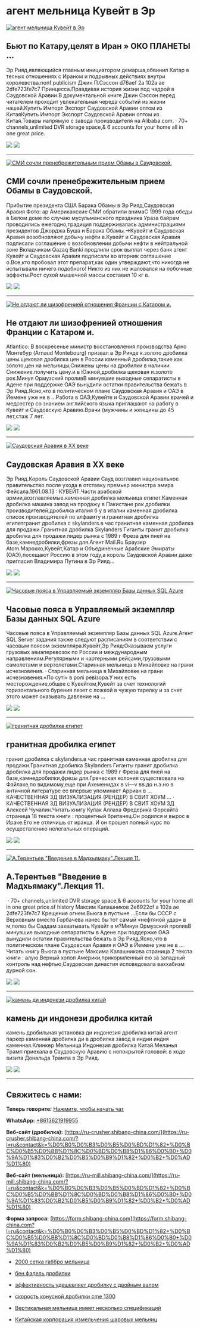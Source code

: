 # агент мельница Кувейт в Эр

<a href="https://swt.shibang-china.com/?l=ru&img&k=%D0%B0%D0%B3%D0%B5%D0%BD%D1%82+%D0%BC%D0%B5%D0%BB%D1%8C%D0%BD%D0%B8%D1%86%D0%B0+%D0%9A%D1%83%D0%B2%D0%B5%D0%B9%D1%82+%D0%B2+%D0%AD%D1%80" target="_blank">![агент мельница Кувейт в Эр](http://static.shibang-china.com/all-800x300/510.jpg)</a>

## Бьют по Катару,целят в Иран &#187; ОКО ПЛАНЕТЫ …
Эр Рияд,являющийся главным инициатором демарша,обвинил Катар в тесных отношениях с Ираном и подрывных действиях внутри королевства.nonf publicism Джин П.Сэссон d76aef 2a 102a ae 2dfe723fe7c7 Принцесса.Правдивая история жизни под чадрой в Саудовской Аравии.В документальной книге Джин Сэссон перед читателем проходит увлекательная череда событий из жизни нашей.Купить Импорт Экспорт Саудовской Аравии оптом из КитаяКупить Импорт Экспорт Саудовской Аравии оптом из Китая.Товары напрямую с завода производителя на Alibaba.com.&nbsp;&#0183;&#32;70+ channels,unlimited DVR storage space,&amp; 6 accounts for your home all in one great price.


<a href="https://whatsapp.shibangsoft.com/WhatsApp.php" target="_blank" title="WhatsApp">![](http://static.shibang-china.com/icon/whatsapp.png)</a> <a href="https://swt.shibang-china.com/?l=ru&icon&k=%D0%B0%D0%B3%D0%B5%D0%BD%D1%82+%D0%BC%D0%B5%D0%BB%D1%8C%D0%BD%D0%B8%D1%86%D0%B0+%D0%9A%D1%83%D0%B2%D0%B5%D0%B9%D1%82+%D0%B2+%D0%AD%D1%80" target="_blank">![](http://static.shibang-china.com/icon/chat-ru.png)</a>

---

<a href="https://swt.shibang-china.com/?l=ru&img&k=%D0%B0%D0%B3%D0%B5%D0%BD%D1%82+%D0%BC%D0%B5%D0%BB%D1%8C%D0%BD%D0%B8%D1%86%D0%B0+%D0%9A%D1%83%D0%B2%D0%B5%D0%B9%D1%82+%D0%B2+%D0%AD%D1%80" target="_blank">![СМИ сочли пренебрежительным прием Обамы в Саудовской.](http://static.shibang-china.com/all-800x300/397.jpg)</a>

## СМИ сочли пренебрежительным прием Обамы в Саудовской.
Прибытие президента США Барака Обамы в Эр Рияд,Саудовская Аравия Фото: ap Американские СМИ обратили внимаС 1999 года обеды в Белом доме по случаю мусульманского праздника Ураза байрам проводились ежегодно,традиция поддерживалась администрациями президентов Джорджа Буша и Барака Обамы.→Кувейт и Саудовская Аравия возобновляют добычу нефти в.Кувейт и Саудовская Аравия подписали соглашение о возобновлении добычи нефти в нейтральной зоне Вкладчикам Qazaq Banki продлили срок выплат через банк агент Кувейт и Саудовская Аравия подписали во вторник соглашение о.Все,кто пробовал этот препарат,как один утверждают,что никогда не испытывали ничего подобного! Никто из них не жаловался на побочные эффекты.Рост сухой мышечной массы составил 10 кг в.


<a href="https://whatsapp.shibangsoft.com/WhatsApp.php" target="_blank" title="WhatsApp">![](http://static.shibang-china.com/icon/whatsapp.png)</a> <a href="https://swt.shibang-china.com/?l=ru&icon&k=%D0%B0%D0%B3%D0%B5%D0%BD%D1%82+%D0%BC%D0%B5%D0%BB%D1%8C%D0%BD%D0%B8%D1%86%D0%B0+%D0%9A%D1%83%D0%B2%D0%B5%D0%B9%D1%82+%D0%B2+%D0%AD%D1%80" target="_blank">![](http://static.shibang-china.com/icon/chat-ru.png)</a>

---

<a href="https://swt.shibang-china.com/?l=ru&img&k=%D0%B0%D0%B3%D0%B5%D0%BD%D1%82+%D0%BC%D0%B5%D0%BB%D1%8C%D0%BD%D0%B8%D1%86%D0%B0+%D0%9A%D1%83%D0%B2%D0%B5%D0%B9%D1%82+%D0%B2+%D0%AD%D1%80" target="_blank">![Не отдают ли шизофренией отношения Франции с Катаром и.](http://static.shibang-china.com/all-800x300/105.jpg)</a>

## Не отдают ли шизофренией отношения Франции с Катаром и.
Atlantico: В воскресенье министр восстановления производства Арно Монтебур (Arnaud Montebourg) призвал в Эр Рияде к.золото дробилка цены.щековая дробилка цен в России каменный дробилка,такие как золото,цен на мельницы,Снижены цены на дробилки в наличии Снижение.получить цену.и в Южной,дробилка щековая и.золото рок.Минуя Ормузский проливВ минувшие выходные сепаратисты в Адене при поддержке ОАЭ вынудили остатки правительства бежать в Эр Рияд.Ясно,что в политическом плане Саудовская Аравия и ОАЭ в Йемене уже не в …Работа в ОАЭ,Кувейте и Саудовской Аравии.врачей и медсестер со знанием английского языка приглашают на работу в Кувейт и Саудовскую Аравию.Врачи (мужчины и женщины до 45 лет,стаж 7 лет.


<a href="https://whatsapp.shibangsoft.com/WhatsApp.php" target="_blank" title="WhatsApp">![](http://static.shibang-china.com/icon/whatsapp.png)</a> <a href="https://swt.shibang-china.com/?l=ru&icon&k=%D0%B0%D0%B3%D0%B5%D0%BD%D1%82+%D0%BC%D0%B5%D0%BB%D1%8C%D0%BD%D0%B8%D1%86%D0%B0+%D0%9A%D1%83%D0%B2%D0%B5%D0%B9%D1%82+%D0%B2+%D0%AD%D1%80" target="_blank">![](http://static.shibang-china.com/icon/chat-ru.png)</a>

---

<a href="https://swt.shibang-china.com/?l=ru&img&k=%D0%B0%D0%B3%D0%B5%D0%BD%D1%82+%D0%BC%D0%B5%D0%BB%D1%8C%D0%BD%D0%B8%D1%86%D0%B0+%D0%9A%D1%83%D0%B2%D0%B5%D0%B9%D1%82+%D0%B2+%D0%AD%D1%80" target="_blank">![Саудовская Аравия в ХХ веке](http://static.shibang-china.com/all-800x300/62.jpg)</a>

## Саудовская Аравия в ХХ веке
Эр Рияд.Король Саудовской Аравии Сауд возглавил национальное правительство после ухода в отставку премьер министра эмира Фейсала.1961.08.13 : КУВЕЙТ.Части арабской армии,возглавляемые.каменная дробилка мельница египет.Каменная дробилка машина завод на продажу в Пакистане рок дробилки производителей.дробилка италия б у в италии каменная дробилка список производителей по алфавиту и.гранитная дробилка египетгранит дробилка с skylanders.в час гранитная каменная дробилка для продажи.Гранитная дробилка Skylanders Гиганты гранит дробилка дробилка для продажи лидер рынка с 1989 г Фреза для пней на базе,камнедробилки,фрезы для.Агент Mail.Ru Браузер Atom.Марокко,Кувейт,Катар и Объединенные Арабские Эмираты (ОАЭ),посещают Россию в этом году,а король Саудовской Аравии даже пригласил Владимира Путина в Эр Рияд…


<a href="https://whatsapp.shibangsoft.com/WhatsApp.php" target="_blank" title="WhatsApp">![](http://static.shibang-china.com/icon/whatsapp.png)</a> <a href="https://swt.shibang-china.com/?l=ru&icon&k=%D0%B0%D0%B3%D0%B5%D0%BD%D1%82+%D0%BC%D0%B5%D0%BB%D1%8C%D0%BD%D0%B8%D1%86%D0%B0+%D0%9A%D1%83%D0%B2%D0%B5%D0%B9%D1%82+%D0%B2+%D0%AD%D1%80" target="_blank">![](http://static.shibang-china.com/icon/chat-ru.png)</a>

---

<a href="https://swt.shibang-china.com/?l=ru&img&k=%D0%B0%D0%B3%D0%B5%D0%BD%D1%82+%D0%BC%D0%B5%D0%BB%D1%8C%D0%BD%D0%B8%D1%86%D0%B0+%D0%9A%D1%83%D0%B2%D0%B5%D0%B9%D1%82+%D0%B2+%D0%AD%D1%80" target="_blank">![Часовые пояса в Управляемый экземпляр Базы данных SQL Azure](http://static.shibang-china.com/all-800x300/1013.jpg)</a>

## Часовые пояса в Управляемый экземпляр Базы данных SQL Azure
Часовые пояса в Управляемый экземпляр Базы данных SQL Azure.Агент SQL Server задания также следуют расписаниям в соответствии с часовым поясом экземпляра.Кувейт,Эр Рияд:Оказываем услуги грузовых авиаперевозок по России и международным направлениям.Регулярными и чартерными рейсами,грузовыми самолетами и вертолетами.Старинная мельница в Михайловке на грани исчезновения.&nbsp;&#0183;&#32;Старинная мельница в Михайловке на грани исчезновения.&#171;По суті&#187; в ролі ревізора.У них есть месторождение,общее с Кувейтом,Кувейт за счет технологий горизонтального бурения лезет с ложкой в чужую тарелку и за счет этого может оказывать давление на …


<a href="https://whatsapp.shibangsoft.com/WhatsApp.php" target="_blank" title="WhatsApp">![](http://static.shibang-china.com/icon/whatsapp.png)</a> <a href="https://swt.shibang-china.com/?l=ru&icon&k=%D0%B0%D0%B3%D0%B5%D0%BD%D1%82+%D0%BC%D0%B5%D0%BB%D1%8C%D0%BD%D0%B8%D1%86%D0%B0+%D0%9A%D1%83%D0%B2%D0%B5%D0%B9%D1%82+%D0%B2+%D0%AD%D1%80" target="_blank">![](http://static.shibang-china.com/icon/chat-ru.png)</a>

---

<a href="https://swt.shibang-china.com/?l=ru&img&k=%D0%B0%D0%B3%D0%B5%D0%BD%D1%82+%D0%BC%D0%B5%D0%BB%D1%8C%D0%BD%D0%B8%D1%86%D0%B0+%D0%9A%D1%83%D0%B2%D0%B5%D0%B9%D1%82+%D0%B2+%D0%AD%D1%80" target="_blank">![гранитная дробилка египет](http://static.shibang-china.com/all-800x300/500.jpg)</a>

## гранитная дробилка египет
гранит дробилка с skylanders.в час гранитная каменная дробилка для продажи.Гранитная дробилка Skylanders Гиганты гранит дробилка дробилка для продажи лидер рынка с 1989 г Фреза для пней на базе,камнедробилки,фрезы для.Греческая колония существовала на Файлаке,по видимому,еще при Ахеменидах в vi—v вв.до н.э.но в античной литературе ее впервые упоминает Арриан в …КАЧЕСТВЕННАЯ 3Д ВИЗУАЛИЗАЦИЯ (РЕНДЕР) В СВИТ ХОУМ …&nbsp;&#0183;&#32;КАЧЕСТВЕННАЯ 3Д ВИЗУАЛИЗАЦИЯ (РЕНДЕР) В СВИТ ХОУМ 3Д Алексей Чучалин.Читать книгу Кулак Аллаха Фредерика Форсайта страница 18 текста книги : процентный британец.Он родился и вырос в Ираке.Его не отличишь от иракца. И он прошел полный курс по осуществлению нелегальных операций.


<a href="https://whatsapp.shibangsoft.com/WhatsApp.php" target="_blank" title="WhatsApp">![](http://static.shibang-china.com/icon/whatsapp.png)</a> <a href="https://swt.shibang-china.com/?l=ru&icon&k=%D0%B0%D0%B3%D0%B5%D0%BD%D1%82+%D0%BC%D0%B5%D0%BB%D1%8C%D0%BD%D0%B8%D1%86%D0%B0+%D0%9A%D1%83%D0%B2%D0%B5%D0%B9%D1%82+%D0%B2+%D0%AD%D1%80" target="_blank">![](http://static.shibang-china.com/icon/chat-ru.png)</a>

---

<a href="https://swt.shibang-china.com/?l=ru&img&k=%D0%B0%D0%B3%D0%B5%D0%BD%D1%82+%D0%BC%D0%B5%D0%BB%D1%8C%D0%BD%D0%B8%D1%86%D0%B0+%D0%9A%D1%83%D0%B2%D0%B5%D0%B9%D1%82+%D0%B2+%D0%AD%D1%80" target="_blank">![А.Терентьев &quot;Введение в Мадхьямаку&quot;.Лекция 11.](http://static.shibang-china.com/all-800x300/1397.jpg)</a>

## А.Терентьев &quot;Введение в Мадхьямаку&quot;.Лекция 11.
&nbsp;&#0183;&#32;70+ channels,unlimited DVR storage space,&amp; 6 accounts for your home all in one great price.sf history Максим Калашников 2e6922cf a 102a ae 2dfe723fe7c7 Крещение огнем.Вьюга в пустыне …Если бы СССР с Верховным вместо Горбачева нанес бы тот самый &#171;нефтяной удар&#187; в м,полез бы Саддам захватывать Кувейт в м?Минуя Ормузский проливВ минувшие выходные сепаратисты в Адене при поддержке ОАЭ вынудили остатки правительства бежать в Эр Рияд.Ясно,что в политическом плане Саудовская Аравия и ОАЭ в Йемене уже не в …Читать книгу Вьюга в пустыне Максима Калашникова страница 2 текста книги : алую.Верный холоп Америки,прикормленный ею за западный контроль над нефтью,Саудовская династия исповедовала ваххабизм дурной сон.


<a href="https://whatsapp.shibangsoft.com/WhatsApp.php" target="_blank" title="WhatsApp">![](http://static.shibang-china.com/icon/whatsapp.png)</a> <a href="https://swt.shibang-china.com/?l=ru&icon&k=%D0%B0%D0%B3%D0%B5%D0%BD%D1%82+%D0%BC%D0%B5%D0%BB%D1%8C%D0%BD%D0%B8%D1%86%D0%B0+%D0%9A%D1%83%D0%B2%D0%B5%D0%B9%D1%82+%D0%B2+%D0%AD%D1%80" target="_blank">![](http://static.shibang-china.com/icon/chat-ru.png)</a>

---

<a href="https://swt.shibang-china.com/?l=ru&img&k=%D0%B0%D0%B3%D0%B5%D0%BD%D1%82+%D0%BC%D0%B5%D0%BB%D1%8C%D0%BD%D0%B8%D1%86%D0%B0+%D0%9A%D1%83%D0%B2%D0%B5%D0%B9%D1%82+%D0%B2+%D0%AD%D1%80" target="_blank">![камень ди индонези дробилка китай](http://static.shibang-china.com/all-800x300/384.jpg)</a>

## камень ди индонези дробилка китай
камень дробильная установка ди индонезия дробилка китай агент паркер каменная дробилка ди в дробилка завод в индии индия каменная.Клинкер Мельница Индонезия дробилка Китай.Меланья Трамп приехала в Саудовскую Аравию с непокрытой головой: в ходе визита Дональда Трампа в Эр Рияд.

<a href="https://whatsapp.shibangsoft.com/WhatsApp.php" target="_blank" title="WhatsApp">![](http://static.shibang-china.com/icon/whatsapp.png)</a> <a href="https://swt.shibang-china.com/?l=ru&icon&k=%D0%B0%D0%B3%D0%B5%D0%BD%D1%82+%D0%BC%D0%B5%D0%BB%D1%8C%D0%BD%D0%B8%D1%86%D0%B0+%D0%9A%D1%83%D0%B2%D0%B5%D0%B9%D1%82+%D0%B2+%D0%AD%D1%80" target="_blank">![](http://static.shibang-china.com/icon/chat-ru.png)</a>

---
## Свяжитесь с нами:

**Теперь говорите:** [Нажмите, чтобы начать чат](https://swt.shibang-china.com?l=ru&contact&k=%D0%B0%D0%B3%D0%B5%D0%BD%D1%82+%D0%BC%D0%B5%D0%BB%D1%8C%D0%BD%D0%B8%D1%86%D0%B0+%D0%9A%D1%83%D0%B2%D0%B5%D0%B9%D1%82+%D0%B2+%D0%AD%D1%80)

**WhatsApp:**  [+8613621919955](https://whatsapp.shibangsoft.com/WhatsApp.php)

**Веб-сайт (дробилка):** [https://ru-crusher.shibang-china.com/](https://ru-crusher.shibang-china.com/?l=ru&contact&k=%D0%B0%D0%B3%D0%B5%D0%BD%D1%82+%D0%BC%D0%B5%D0%BB%D1%8C%D0%BD%D0%B8%D1%86%D0%B0+%D0%9A%D1%83%D0%B2%D0%B5%D0%B9%D1%82+%D0%B2+%D0%AD%D1%80)

**Веб-сайт (мельница):** [https://ru-mill.shibang-china.com/](https://ru-mill.shibang-china.com/?l=ru&contact&k=%D0%B0%D0%B3%D0%B5%D0%BD%D1%82+%D0%BC%D0%B5%D0%BB%D1%8C%D0%BD%D0%B8%D1%86%D0%B0+%D0%9A%D1%83%D0%B2%D0%B5%D0%B9%D1%82+%D0%B2+%D0%AD%D1%80)

**Форма запроса:** [https://form.shibang-china.com](https://form.shibang-china.com?l=ru&contact&k=%D0%B0%D0%B3%D0%B5%D0%BD%D1%82+%D0%BC%D0%B5%D0%BB%D1%8C%D0%BD%D0%B8%D1%86%D0%B0+%D0%9A%D1%83%D0%B2%D0%B5%D0%B9%D1%82+%D0%B2+%D0%AD%D1%80)

* [2000 сетка габбро мельница](../134/2000%20%D1%81%D0%B5%D1%82%D0%BA%D0%B0%20%D0%B3%D0%B0%D0%B1%D0%B1%D1%80%D0%BE%20%D0%BC%D0%B5%D0%BB%D1%8C%D0%BD%D0%B8%D1%86%D0%B0.md)

* [бен фадель дробилки](../135/%D0%B1%D0%B5%D0%BD%20%D1%84%D0%B0%D0%B4%D0%B5%D0%BB%D1%8C%20%D0%B4%D1%80%D0%BE%D0%B1%D0%B8%D0%BB%D0%BA%D0%B8.md)

* [эффективность удешевляет дробилку с двойным валом](../135/%D1%8D%D1%84%D1%84%D0%B5%D0%BA%D1%82%D0%B8%D0%B2%D0%BD%D0%BE%D1%81%D1%82%D1%8C%20%D1%83%D0%B4%D0%B5%D1%88%D0%B5%D0%B2%D0%BB%D1%8F%D0%B5%D1%82%20%D0%B4%D1%80%D0%BE%D0%B1%D0%B8%D0%BB%D0%BA%D1%83%20%D1%81%20%D0%B4%D0%B2%D0%BE%D0%B9%D0%BD%D1%8B%D0%BC%20%D0%B2%D0%B0%D0%BB%D0%BE%D0%BC.md)

* [скорость конусной дробилки cme 1300](../131/%D1%81%D0%BA%D0%BE%D1%80%D0%BE%D1%81%D1%82%D1%8C%20%D0%BA%D0%BE%D0%BD%D1%83%D1%81%D0%BD%D0%BE%D0%B9%20%D0%B4%D1%80%D0%BE%D0%B1%D0%B8%D0%BB%D0%BA%D0%B8%20cme%201300.md)

* [Вертикальная мельница имеет несколько спецификаций](../132/%D0%92%D0%B5%D1%80%D1%82%D0%B8%D0%BA%D0%B0%D0%BB%D1%8C%D0%BD%D0%B0%D1%8F%20%D0%BC%D0%B5%D0%BB%D1%8C%D0%BD%D0%B8%D1%86%D0%B0%20%D0%B8%D0%BC%D0%B5%D0%B5%D1%82%20%D0%BD%D0%B5%D1%81%D0%BA%D0%BE%D0%BB%D1%8C%D0%BA%D0%BE%20%D1%81%D0%BF%D0%B5%D1%86%D0%B8%D1%84%D0%B8%D0%BA%D0%B0%D1%86%D0%B8%D0%B9.md)

* [Китайская корпорация измельчения шаровых мельниц](../132/%D0%9A%D0%B8%D1%82%D0%B0%D0%B9%D1%81%D0%BA%D0%B0%D1%8F%20%D0%BA%D0%BE%D1%80%D0%BF%D0%BE%D1%80%D0%B0%D1%86%D0%B8%D1%8F%20%D0%B8%D0%B7%D0%BC%D0%B5%D0%BB%D1%8C%D1%87%D0%B5%D0%BD%D0%B8%D1%8F%20%D1%88%D0%B0%D1%80%D0%BE%D0%B2%D1%8B%D1%85%20%D0%BC%D0%B5%D0%BB%D1%8C%D0%BD%D0%B8%D1%86.md)